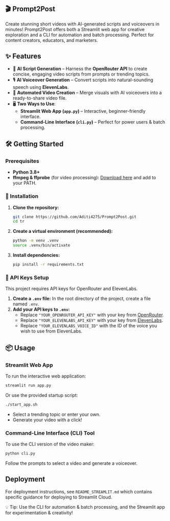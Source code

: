 ## 🎬 **Prompt2Post**

Create stunning short videos with AI-generated scripts and voiceovers in minutes! Prompt2Post offers both a Streamlit web app for creative exploration and a CLI for automation and batch processing. Perfect for content creators, educators, and marketers.


## ✨ Features

- 📝 **AI Script Generation** – Harness the **OpenRouter API** to create concise, engaging video scripts from prompts or trending topics.
- 🎙 **AI Voiceover Generation** – Convert scripts into natural-sounding speech using **ElevenLabs**.
- 🎥 **Automated Video Creation** – Merge visuals with AI voiceovers into a ready-to-share video file.
- 🖥 **Two Ways to Use**:
  - **Streamlit Web App (`app.py`)** – Interactive, beginner-friendly interface.
  - **Command-Line Interface (`cli.py`)** – Perfect for power users & batch processing.

## 🛠️ **Getting Started**

### Prerequisites

- **Python 3.8+**
- **ffmpeg & ffprobe** (for video processing): [Download here](https://ffmpeg.org/download.html) and add to your PATH.

### 🚀 Installation

1.  **Clone the repository:**
    ```bash
    git clone https://github.com/Aditi4275/Prompt2Post.git 
    cd tr
    ```
2.  **Create a virtual environment (recommended):**
    ```bash
    python -m venv .venv
    source .venv/bin/activate  
    ```
3.  **Install dependencies:**
    ```bash
    pip install -r requirements.txt
    ```

### 🔑 API Keys Setup

This project requires API keys for OpenRouter and ElevenLabs.

1.  **Create a `.env` file:** In the root directory of the project, create a file named `.env`.
2.  **Add your API keys to `.env`:**
    *   Replace `"YOUR_OPENROUTER_API_KEY"` with your key from [OpenRouter](https://openrouter.ai/).
    *   Replace `"YOUR_ELEVENLABS_API_KEY"` with your key from [ElevenLabs](https://elevenlabs.io/).
    *   Replace `"YOUR_ELEVENLABS_VOICE_ID"` with the ID of the voice you wish to use from ElevenLabs.

## 📦 Usage

### Streamlit Web App

To run the interactive web application:

```bash
streamlit run app.py
```

Or use the provided startup script:

```bash
./start_app.sh
```

- Select a trending topic or enter your own.
- Generate your video with a click!


### Command-Line Interface (CLI) Tool

To use the CLI version of the video maker:

```bash
python cli.py
```
Follow the prompts to select a video and generate a voiceover.


## Deployment

For deployment instructions, see `README_STREAMLIT.md` which contains specific guidance for deploying to Streamlit Cloud.


💡 Tip: Use the CLI for automation & batch processing, and the Streamlit app for experimentation & creativity!
